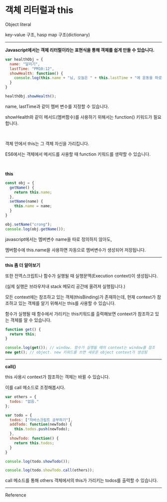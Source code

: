 # 객체 리터럴과 this

Object literal

key-value 구조, hasp map 구조(dictionary)



---

**Javascript에서는 객체 리터럴이라는 표현식을 통해 객체를 쉽게 만들 수 있습니다.**

```javascript
var healthObj = {
  name: "달리기",
  lastTime: "PM10:12",
  showHealth: function() {
    console.log(this.name + "님, 오늘은 " + this.lastTime + "에 운동을 하셨네요.");
  }
}

healthObj.showHealth();
```

name, lastTime과 같이 멤버 변수를 지정할 수 있습니다.

showHealth와 같이 메서드(멤버함수)를 사용하기 위해서는 function() 키워드가 필요합니다.

<br>

객체 안에서 this는 그 객체 자신을 가리킵니다.

ES6에서는 객체에서 메서드를 사용할 때 function 키워드를 생략할 수 있습니다.

<br>



**this**

```javascript
const obj = {
  getName() {
    return this.name;
  },
  setName(name) {
    this.name = name;
  }
}

obj.setName("crong");
console.log(obj.getName());
```

javascript에서는 멤버변수 name을 따로 정의하지 않아도,

멤버함수에 this.name을 사용하면 자동으로 멤버변수가 생성되어 저장됩니다.



---

**this 좀 더 알아보기**

또한 전역스크립트나 함수가 실행될 때 실행문맥(Execution context)이 생성됩니다.

(실제 실행은 브라우저내 stack 메모리 공간에 올려져 실행됩니다.)

모든 context에는 참조하고 있는 객체(thisBinding)가 존재하는데, 현재 context가 참조하고 있는 객체를 알기 위해서는 this를 사용할 수 있습니다.

함수가 실행될 때 함수에서 가리키는 this키워드를 출력해보면 context가 참조하고 있는 객체를 알 수 있습니다.

```javascript
function get() {
  return this;
}

console.log(get()); // window. 함수가 실행될 때의 context는 window를 참조
new get(); // object. new 키워드를 쓰면 새로운 object context가 생성됨
```



---

**call()**

this 사용시 context가 참조하는 객체는 바뀔 수 있습니다.

이를 call 메소드로 조정해봅시다.

```javascript
var others = {
  todos: "없음."
};

var todo = {
  todos: ["자바스크립트 공부하기"],
  addTodo: function(newTodo) {
    this.todos.push(newTodo);
  },
  showTodo: function() {
    return this.todos;
  }
}

console.log(todo.showTodo());

console.log(todo.showTodo.call(others));
```

call 메소드를 통해 others 객체에서의 this가 가리키는 todos를 출력할 수 있습니다.





---

Reference

